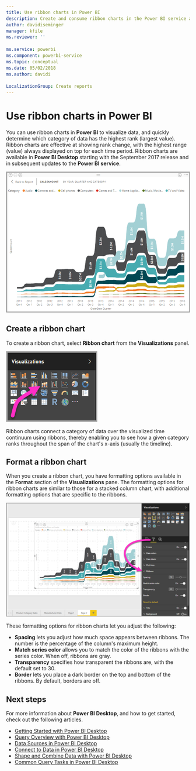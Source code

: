 ```yaml
---
title: Use ribbon charts in Power BI
description: Create and consume ribbon charts in the Power BI service and Power BI Desktop
author: davidiseminger
manager: kfile
ms.reviewer: ''

ms.service: powerbi
ms.component: powerbi-service
ms.topic: conceptual
ms.date: 05/02/2018
ms.author: davidi

LocalizationGroup: Create reports
---
```

# Use ribbon charts in Power BI
You can use ribbon charts in **Power BI** to visualize data, and quickly determine which category of data has the highest rank (largest value). Ribbon charts are effective at showing rank change, with the highest range (value) always displayed on top for each time period. Ribbon charts are available in **Power BI Desktop** starting with the September 2017 release and in subsequent updates to the **Power BI service**.

![](media/desktop-ribbon-charts/ribbon-charts_01.png)

## Create a ribbon chart
To create a ribbon chart, select **Ribbon chart** from the **Visualizations** panel.

![](media/desktop-ribbon-charts/ribbon-charts_02.png)

Ribbon charts connect a category of data over the visualized time continuum using ribbons, thereby enabling you to see how a given category ranks throughout the span of the chart's x-axis (usually the timeline).

## Format a ribbon chart
When you create a ribbon chart, you have formatting options available in the **Format** section of the **Visualizations** pane. The formatting options for ribbon charts are similar to those for a stacked column chart, with additional formatting options that are specific to the ribbons.

![](media/desktop-ribbon-charts/ribbon-charts_03.png)

These formatting options for ribbon charts let you adjust the following:

* **Spacing** lets you adjust how much space appears between ribbons. The number is the percentage of the column's maximum height.
* **Match series color** allows you to match the color of the ribbons with the series color. When off, ribbons are gray.
* **Transparency** specifies how transparent the ribbons are, with the default set to 30.
* **Border** lets you place a dark border on the top and bottom of the ribbons. By default, borders are off.

## Next steps
For more information about **Power BI Desktop**, and how to get started, check out the following articles.

* [Getting Started with Power BI Desktop](desktop-getting-started.md)
* [Query Overview with Power BI Desktop](desktop-query-overview.md)
* [Data Sources in Power BI Desktop](desktop-data-sources.md)
* [Connect to Data in Power BI Desktop](desktop-connect-to-data.md)
* [Shape and Combine Data with Power BI Desktop](desktop-shape-and-combine-data.md)
* [Common Query Tasks in Power BI Desktop](desktop-common-query-tasks.md)   

